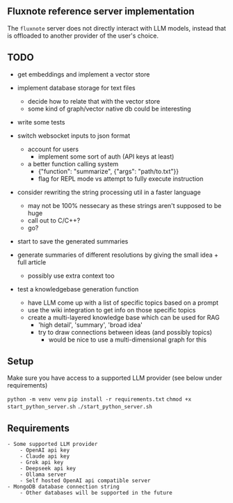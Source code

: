 ## Fluxnote reference server implementation
The `fluxnote` server does not directly interact with LLM models, instead that is offloaded to another provider of the user's choice. 

## TODO
- get embeddings and implement a vector store
- implement database storage for text files
    - decide how to relate that with the vector store
    - some kind of graph/vector native db could be interesting
- write some tests
- switch websocket inputs to json format
    - account for users
        - implement some sort of auth (API keys at least)
    - a better function calling system
        - {"function": "summarize", {"args": "path/to.txt"}}
        - flag for REPL mode vs attempt to fully execute instruction
    
- consider rewriting the string processing util in a faster language
    - may not be 100% nessecary as these strings aren't supposed to be huge
    - call out to C/C++?
    - go?
- start to save the generated summaries
- generate summaries of different resolutions by giving the small idea + full article
    - possibly use extra context too
- test a knowledgebase generation function
    - have LLM come up with a list of specific topics based on a prompt
    - use the wiki integration to get info on those specific topics
    - create a multi-layered knowledge base which can be used for RAG
        - 'high detail', 'summary', 'broad idea'    
        - try to draw connections between ideas (and possibly topics)
            - would be nice to use a multi-dimensional graph for this

## Setup
Make sure you have access to a supported LLM provider (see below under requirements)

`python -m venv venv`
`pip install -r requirements.txt`
`chmod +x start_python_server.sh`
`./start_python_server.sh`

## Requirements
    - Some supported LLM provider
        - OpenAI api key
        - Claude api key
        - Grok api key
        - Deepseek api key
        - Ollama server
        - Self hosted OpenAI api compatible server
    - MongoDB database connection string
        - Other databases will be supported in the future